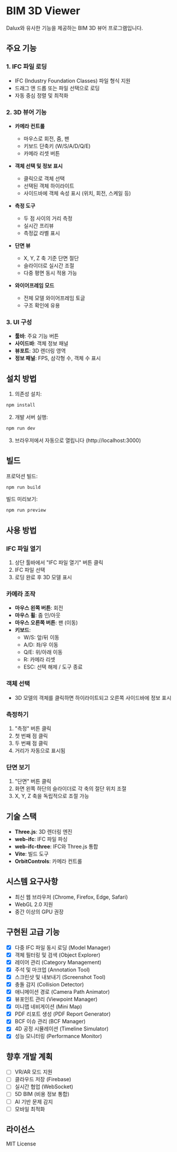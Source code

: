 # BIM 3D Viewer

Dalux와 유사한 기능을 제공하는 BIM 3D 뷰어 프로그램입니다.

## 주요 기능

### 1. IFC 파일 로딩
- IFC (Industry Foundation Classes) 파일 형식 지원
- 드래그 앤 드롭 또는 파일 선택으로 로딩
- 자동 중심 정렬 및 최적화

### 2. 3D 뷰어 기능
- **카메라 컨트롤**
  - 마우스로 회전, 줌, 팬
  - 키보드 단축키 (W/S/A/D/Q/E)
  - 카메라 리셋 버튼

- **객체 선택 및 정보 표시**
  - 클릭으로 객체 선택
  - 선택된 객체 하이라이트
  - 사이드바에 객체 속성 표시 (위치, 회전, 스케일 등)

- **측정 도구**
  - 두 점 사이의 거리 측정
  - 실시간 프리뷰
  - 측정값 라벨 표시

- **단면 뷰**
  - X, Y, Z 축 기준 단면 절단
  - 슬라이더로 실시간 조절
  - 다중 평면 동시 적용 가능

- **와이어프레임 모드**
  - 전체 모델 와이어프레임 토글
  - 구조 확인에 유용

### 3. UI 구성
- **툴바**: 주요 기능 버튼
- **사이드바**: 객체 정보 패널
- **뷰포트**: 3D 렌더링 영역
- **정보 패널**: FPS, 삼각형 수, 객체 수 표시

## 설치 방법

1. 의존성 설치:
```bash
npm install
```

2. 개발 서버 실행:
```bash
npm run dev
```

3. 브라우저에서 자동으로 열립니다 (http://localhost:3000)

## 빌드

프로덕션 빌드:
```bash
npm run build
```

빌드 미리보기:
```bash
npm run preview
```

## 사용 방법

### IFC 파일 열기
1. 상단 툴바에서 "IFC 파일 열기" 버튼 클릭
2. IFC 파일 선택
3. 로딩 완료 후 3D 모델 표시

### 카메라 조작
- **마우스 왼쪽 버튼**: 회전
- **마우스 휠**: 줌 인/아웃
- **마우스 오른쪽 버튼**: 팬 (이동)
- **키보드**:
  - W/S: 앞/뒤 이동
  - A/D: 좌/우 이동
  - Q/E: 위/아래 이동
  - R: 카메라 리셋
  - ESC: 선택 해제 / 도구 종료

### 객체 선택
- 3D 모델의 객체를 클릭하면 하이라이트되고 오른쪽 사이드바에 정보 표시

### 측정하기
1. "측정" 버튼 클릭
2. 첫 번째 점 클릭
3. 두 번째 점 클릭
4. 거리가 자동으로 표시됨

### 단면 보기
1. "단면" 버튼 클릭
2. 화면 왼쪽 하단의 슬라이더로 각 축의 절단 위치 조절
3. X, Y, Z 축을 독립적으로 조절 가능

## 기술 스택

- **Three.js**: 3D 렌더링 엔진
- **web-ifc**: IFC 파일 파싱
- **web-ifc-three**: IFC와 Three.js 통합
- **Vite**: 빌드 도구
- **OrbitControls**: 카메라 컨트롤

## 시스템 요구사항

- 최신 웹 브라우저 (Chrome, Firefox, Edge, Safari)
- WebGL 2.0 지원
- 중간 이상의 GPU 권장

## 구현된 고급 기능

- [x] 다중 IFC 파일 동시 로딩 (Model Manager)
- [x] 객체 필터링 및 검색 (Object Explorer)
- [x] 레이어 관리 (Category Management)
- [x] 주석 및 마크업 (Annotation Tool)
- [x] 스크린샷 및 내보내기 (Screenshot Tool)
- [x] 충돌 감지 (Collision Detector)
- [x] 애니메이션 경로 (Camera Path Animator)
- [x] 뷰포인트 관리 (Viewpoint Manager)
- [x] 미니맵 네비게이션 (Mini Map)
- [x] PDF 리포트 생성 (PDF Report Generator)
- [x] BCF 이슈 관리 (BCF Manager)
- [x] 4D 공정 시뮬레이션 (Timeline Simulator)
- [x] 성능 모니터링 (Performance Monitor)

## 향후 개발 계획

- [ ] VR/AR 모드 지원
- [ ] 클라우드 저장 (Firebase)
- [ ] 실시간 협업 (WebSocket)
- [ ] 5D BIM (비용 정보 통합)
- [ ] AI 기반 문제 감지
- [ ] 모바일 최적화

## 라이선스

MIT License
